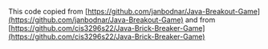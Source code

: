This code copied from [https://github.com/janbodnar/Java-Breakout-Game](https://github.com/janbodnar/Java-Breakout-Game) and from [https://github.com/cis3296s22/Java-Brick-Breaker-Game](https://github.com/cis3296s22/Java-Brick-Breaker-Game)
